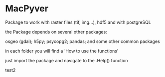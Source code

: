 # MacPyver

Package to work with raster files (tif, img...), hdf5 and with postgreSQL

the Package depends on several other packages:

osgeo (gdal); 
h5py;
psycopg2;
pandas;
and some other common packages

in each folder you will find a 'How to use the functions'

just import the package and navigate to the .Help() function

test2
